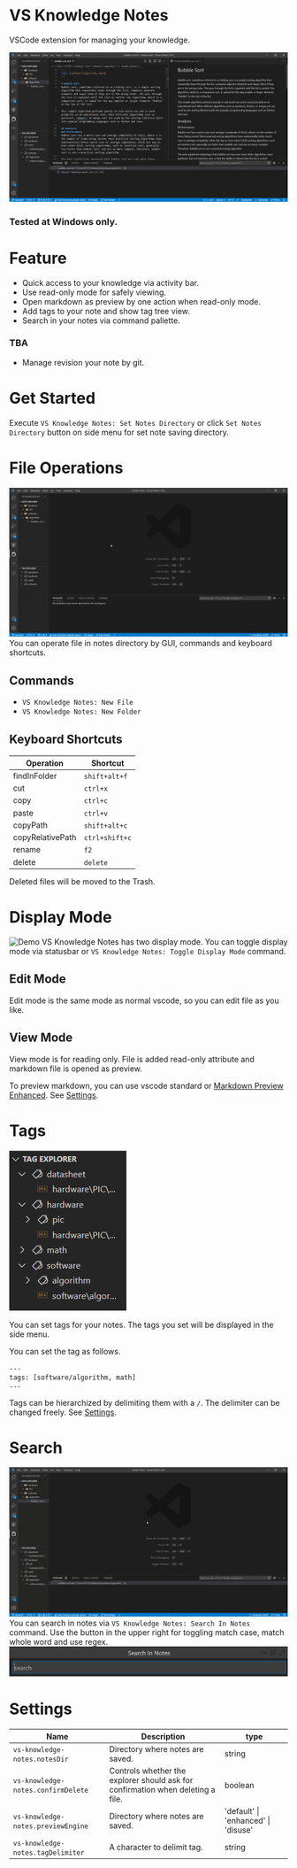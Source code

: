 # VS Knowledge Notes
VSCode extension for managing your knowledge.

![Sample](./img/sample.png)

### Tested at **Windows** only.

# Feature
- Quick access to your knowledge via activity bar.
- Use read-only mode for safely viewing.
- Open markdown as preview by one action when read-only mode.
- Add tags to your note and show tag tree view.
- Search in your notes via command pallette.
### TBA
- Manage revision your note by git.

# Get Started
Execute `VS Knowledge Notes: Set Notes Directory` or click `Set Notes Directory` button on side menu for set note saving directory.

# File Operations
![Demo](./img/file_operations.gif)
You can operate file in notes directory by GUI, commands and keyboard shortcuts.
## Commands
 - `VS Knowledge Notes: New File`
 - `VS Knowledge Notes: New Folder`
## Keyboard Shortcuts
| Operation        | Shortcut       |
| ---------------- | -------------- |
| findInFolder     | `shift+alt+f`  |
| cut              | `ctrl+x`       |
| copy             | `ctrl+c`       |
| paste            | `ctrl+v`       |
| copyPath         | `shift+alt+c`  |
| copyRelativePath | `ctrl+shift+c` |
| rename           | `f2`           |
| delete           | `delete`       |

Deleted files will be moved to the Trash.

# Display Mode
![Demo](./img/display_mode.gif)
VS Knowledge Notes has two display mode. You can toggle display mode via statusbar or `VS Knowledge Notes: Toggle Display Mode` command.
## Edit Mode
Edit mode is the same mode as normal vscode, so you can edit file
as you like.
## View Mode
View mode is for reading only. File is added read-only attribute and markdown file is opened as preview.

To preview markdown, you can use vscode standard or [Markdown Preview Enhanced](https://marketplace.visualstudio.com/items?itemName=shd101wyy.markdown-preview-enhanced). See [Settings](#Settings).

# Tags
![Tag Explorer](./img/tag_explorer.png)

You can set tags for your notes. The tags you set will be displayed in the side menu.

You can set the tag as follows.

```
---
tags: [software/algorithm, math]
---
```
Tags can be hierarchized by delimiting them with a `/`. The delimiter can be changed freely. See [Settings](#Settings).

# Search
![Demo](./img/search_demo.gif)
You can search in notes via `VS Knowledge Notes: Search In Notes` command.
Use the button in the upper right for toggling match case, match whole word and use regex.
![SearchCommand](./img/search_command.png)

# Settings
| Name                               | Description                                                                     | type                                |
| ---------------------------------- | ------------------------------------------------------------------------------- | ----------------------------------- |
| `vs-knowledge-notes.notesDir`      | Directory where notes are saved.                                                | string                              |
| `vs-knowledge-notes.confirmDelete` | Controls whether the explorer should ask for confirmation when deleting a file. | boolean                             |
| `vs-knowledge-notes.previewEngine` | Directory where notes are saved.                                                | 'default' \| 'enhanced' \| 'disuse' |
| `vs-knowledge-notes.tagDelimiter`  | A character to delimit tag.                                                     | string                              |
